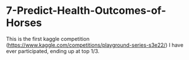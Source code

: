 # 7-Predict-Health-Outcomes-of-Horses
This is the first kaggle competition (https://www.kaggle.com/competitions/playground-series-s3e22/) I have ever participated, ending up at top 1/3.
